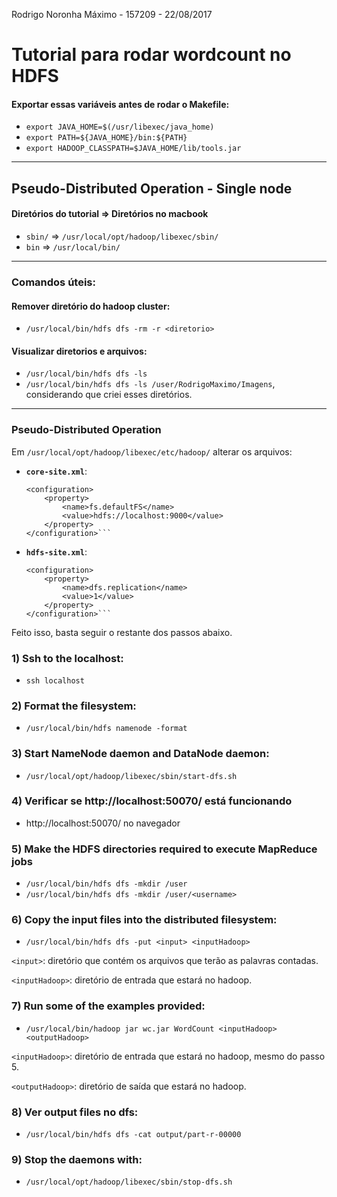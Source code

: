 Rodrigo Noronha Máximo - 157209 - 22/08/2017

# Tutorial para rodar wordcount no HDFS

#### Exportar essas variáveis antes de rodar o Makefile:

- ```export JAVA_HOME=$(/usr/libexec/java_home)```
- ```export PATH=${JAVA_HOME}/bin:${PATH}```
- ```export HADOOP_CLASSPATH=$JAVA_HOME/lib/tools.jar```

___

## Pseudo-Distributed Operation - Single node

#### Diretórios do tutorial => Diretórios no macbook
- ```sbin/``` => ```/usr/local/opt/hadoop/libexec/sbin/```
- ```bin``` => ```/usr/local/bin/```

___

### Comandos úteis:

#### Remover diretório do hadoop cluster:

- ```/usr/local/bin/hdfs dfs -rm -r <diretorio>``` 

#### Visualizar diretorios e arquivos:

- ```/usr/local/bin/hdfs dfs -ls```
- ```/usr/local/bin/hdfs dfs -ls /user/RodrigoMaximo/Imagens```, considerando que criei esses diretórios.

___ 

### Pseudo-Distributed Operation

Em ```/usr/local/opt/hadoop/libexec/etc/hadoop/``` alterar os arquivos:

- **```core-site.xml```**:
	
	```
	<configuration>
	    <property>
	        <name>fs.defaultFS</name>
	        <value>hdfs://localhost:9000</value>
	    </property>
	</configuration>```

- **```hdfs-site.xml```**:

	```
	<configuration>
	    <property>
	        <name>dfs.replication</name>
	        <value>1</value>
	    </property>
	</configuration>```

Feito isso, basta seguir o restante dos passos abaixo.

### 1) Ssh to the localhost:

- ```ssh localhost```

### 2) Format the filesystem:

- ```/usr/local/bin/hdfs namenode -format``` 

### 3) Start NameNode daemon and DataNode daemon:

- ```/usr/local/opt/hadoop/libexec/sbin/start-dfs.sh``` 

### 4) Verificar se http://localhost:50070/ está funcionando

- http://localhost:50070/ no navegador

### 5) Make the HDFS directories required to execute MapReduce jobs

- ```/usr/local/bin/hdfs dfs -mkdir /user```
- ```/usr/local/bin/hdfs dfs -mkdir /user/<username>```

### 6) Copy the input files into the distributed filesystem:

- ```/usr/local/bin/hdfs dfs -put <input> <inputHadoop>```

```<input>```: diretório que contém os arquivos que terão as palavras contadas.

```<inputHadoop>```: diretório de entrada que estará no hadoop.

### 7) Run some of the examples provided:

- ```/usr/local/bin/hadoop jar wc.jar WordCount <inputHadoop> <outputHadoop>```

```<inputHadoop>```: diretório de entrada que estará no hadoop, mesmo do passo 5.

```<outputHadoop>```: diretório de saída que estará no hadoop.

### 8) Ver output files no dfs:

- ```/usr/local/bin/hdfs dfs -cat output/part-r-00000```

### 9) Stop the daemons with:

- ```/usr/local/opt/hadoop/libexec/sbin/stop-dfs.sh```


